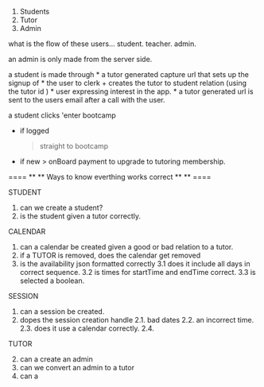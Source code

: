

1. Students
2. Tutor
3. Admin

what is the flow of these users...
    student.
    teacher.
    admin.

an admin is only made from the server side. 

a student is made through
    * a tutor generated capture url that sets up the signup of 
       * the user to clerk + creates the tutor to student relation (using the tutor id )
    * user expressing interest in the app.
       * a tutor generated url is sent to the users email after a call with the user.

a student clicks 'enter bootcamp
  * if logged
       > straight to bootcamp
  * if new
        > onBoard payment to upgrade to tutoring membership.              

==== ** ** Ways to know everthing works correct ** ** ==== 

STUDENT 
1. can we create a student?
2. is the student given a tutor correctly.

CALENDAR
1. can a calendar be created given a good or bad relation to a tutor.
2. if a TUTOR is removed, does the calendar get removed
3. is the availability json formatted correctly 
    3.1 does it include all days in correct sequence.
    3.2 is times for startTime and endTime correct.
    3.3 is selected a boolean.

SESSION 
1. can a session be created.
2. dopes the session creation handle
    2.1. bad dates
    2.2. an incorrect time. 
    2.3. does it use a calendar correctly.
    2.4. 

TUTOR

2. can a create an admin
3. can we convert an admin to a tutor
4. can a 